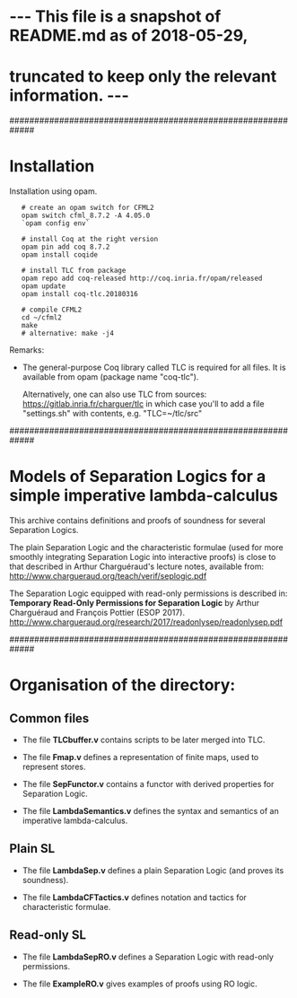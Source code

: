 # --- This file is a snapshot of README.md as of 2018-05-29,
#     truncated to keep only the relevant information. ---

#############################################################
# Installation

Installation using opam.


```
   # create an opam switch for CFML2
   opam switch cfml_8.7.2 -A 4.05.0
   `opam config env`

   # install Coq at the right version
   opam pin add coq 8.7.2
   opam install coqide

   # install TLC from package
   opam repo add coq-released http://coq.inria.fr/opam/released
   opam update
   opam install coq-tlc.20180316  

   # compile CFML2
   cd ~/cfml2
   make
   # alternative: make -j4

```


Remarks:

* The general-purpose Coq library called TLC is required for all files.
  It is available from opam (package name "coq-tlc").
  
  Alternatively, one can also use TLC from sources:
     https://gitlab.inria.fr/charguer/tlc
  in which case you'll to add a file "settings.sh" with contents, e.g.
  "TLC=~/tlc/src"




#############################################################
# Models of Separation Logics for a simple imperative lambda-calculus

This archive contains definitions and proofs of soundness for several
Separation Logics.

The plain Separation Logic and the characteristic formulae
(used for more smoothly integrating Separation Logic into interactive
proofs) is close to that described in Arthur Charguéraud's lecture notes, 
available from:
  http://www.chargueraud.org/teach/verif/seplogic.pdf

The Separation Logic equipped with read-only permissions is described in:
__Temporary Read-Only Permissions for Separation Logic__
by Arthur Charguéraud and François Pottier
(ESOP 2017).
  http://www.chargueraud.org/research/2017/readonlysep/readonlysep.pdf


#############################################################
# Organisation of the directory:


## Common files

 * The file __TLCbuffer.v__
   contains scripts to be later merged into TLC.

 * The file __Fmap.v__
   defines a representation of finite maps, used to represent stores.

 * The file __SepFunctor.v__
   contains a functor with derived properties for Separation Logic.

 * The file __LambdaSemantics.v__
   defines the syntax and semantics of an imperative lambda-calculus.


## Plain SL

 * The file __LambdaSep.v__
   defines a plain Separation Logic (and proves its soundness).

 * The file __LambdaCFTactics.v__
   defines notation and tactics for characteristic formulae.

## Read-only SL

 * The file __LambdaSepRO.v__
   defines a Separation Logic with read-only permissions.

 * The file __ExampleRO.v__
   gives examples of proofs using RO logic.

